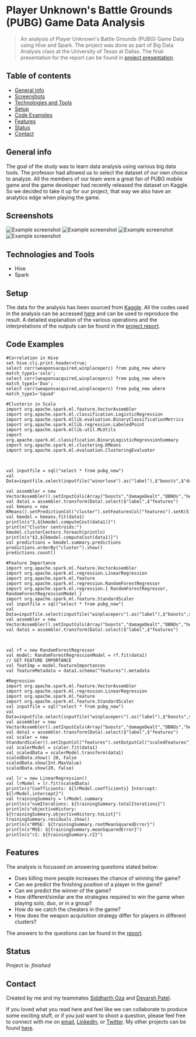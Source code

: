 # Player Unknown's Battle Grounds (PUBG) Game Data Analysis 
> An analysis of Player Unknown's Battle Grounds (PUBG) Game Data using Hive and Spark. The project was done as part of Big Data Analysis class at the University of Texas at Dallas.
The final presentation for the report can be found in [project presentation](https://github.com/harshbg/PUBG/blob/master/Big%20Data%20Project%20-%20Group%207-%20Final.pdf).

## Table of contents
* [General info](#general-info)
* [Screenshots](#screenshots)
* [Technologies and Tools](#technologies-and-tools)
* [Setup](#setup)
* [Code Examples](#code-examples)
* [Features](#features)
* [Status](#status)
* [Contact](#contact)

## General info

The goal of the study was to learn data analysis using various big data tools. The professor had allowed us to select the dataset of our own choice to analyze.
All the members of our team were a great fan of PUBG mobile game and the game developer had recently released the dataset on Kaggle. So we decided to take it up for our project, that way we also have an analytics edge when playing the game. 

## Screenshots
![Example screenshot](./img/Capture.PNG)
![Example screenshot](./img/Capture1.PNG)
![Example screenshot](./img/Capture2.PNG)
![Example screenshot](./img/Capture3.PNG)

## Technologies and Tools
* Hive
* Spark 

## Setup
The data for the analysis has been sourced from [Kaggle](https://www.kaggle.com/c/pubg-finish-placement-prediction). 
All the codes used in the analysis can be accessed [here](https://github.com/harshbg/PUBG/tree/master/Code) and can be used to reproduce the result. 
A detailed explanation of the various operations and the interpretations of the outputs can be found in the [project report](https://github.com/harshbg/PUBG/blob/master/Big%20Data%20Project%20-%20Group%207-%20Final.pdf).

## Code Examples

````
#Correlation in Hive
set hive.cli.print.header=true;
select corr(weaponsacquired,winplaceperc) from pubg_new where match_type1='solo';
select corr(weaponsacquired,winplaceperc) from pubg_new where match_type1='Duo';
select corr(weaponsacquired,winplaceperc) from pubg_new where match_type1='Squad'
````

````
#Clusterin in Scala
import org.apache.spark.ml.feature.VectorAssembler
import org.apache.spark.ml.classification.LogisticRegression
import org.apache.spark.mllib.evaluation.BinaryClassificationMetrics
import org.apache.spark.mllib.regression.LabeledPoint
import org.apache.spark.mllib.util.MLUtils
import org.apache.spark.ml.classification.BinaryLogisticRegressionSummary
import org.apache.spark.ml.clustering.KMeans
import org.apache.spark.ml.evaluation.ClusteringEvaluator



val inputfile = sql("select * from pubg_new")
val Data=inputfile.select(inputfile("winorlose").as("label"),$"boosts",$"damageDealt",$"DBNOs",$"headshotKills",$"heals",$"killPlace",$"killPoints",$"kills",$"killStreaks",$"longestKill",$"maxPlace",$"numGroups",$"revives",$"rideDistance",$"roadKills",$"swimDistance",$"teamKills",$"vehicleDestroys",$"walkDistance",$"weaponsacquired",$"winpoints",$"winorlose",$"winquartiles")

val assembler = new VectorAssembler().setInputCols(Array("boosts","damageDealt","DBNOs","headshotKills","heals","killPlace","killPoints","kills","killStreaks","longestKill","maxPlace","numGroups","revives","rideDistance","roadKills","swimDistance","teamKills","vehicleDestroys","walkDistance","weaponsacquired","winpoints","winorlose","winquartiles")).setOutputCol("features")
val data1 = assembler.transform(Data).select($"label",$"features")
val kmeans = new KMeans().setPredictionCol("cluster").setFeaturesCol("features").setK(5).setInitSteps(40).setMaxIter(99) 
val kmodel = kmeans.fit(data1)
println(s"3,${kmodel.computeCost(data1)}") 
println("Cluster centroids:")
kmodel.clusterCenters.foreach(println)
println(s"$3,${kmodel.computeCost(data1)}")
val predictions = kmodel.summary.predictions
predictions.orderBy("cluster").show()
predictions.count()
````

````
#Feature Importance
import org.apache.spark.ml.feature.VectorAssembler
import org.apache.spark.ml.regression.LinearRegression
import org.apache.spark.ml.feature
import org.apache.spark.ml.regression.RandomForestRegressor
import org.apache.spark.ml.regression.{ RandomForestRegressor, RandomForestRegressionModel }
import org.apache.spark.ml.feature.StandardScaler
val inputfile = sql("select * from pubg_new")
val Data=inputfile.select(inputfile("winplaceperc").as("label"),$"boosts",$"damageDealt",$"DBNOs",$"headshotKills",$"heals",$"killPlace",$"killPoints",$"kills",$"killStreaks",$"longestKill",$"maxPlace",$"numGroups",$"revives",$"rideDistance",$"roadKills",$"swimDistance",$"teamKills",$"vehicleDestroys",$"walkDistance",$"weaponsacquired",$"winpoints")
val assembler = new VectorAssembler().setInputCols(Array("boosts","damageDealt","DBNOs","headshotKills","heals","killPlace","killPoints","kills","killStreaks","longestKill","maxPlace","numGroups","revives","rideDistance","roadKills","swimDistance","teamKills","vehicleDestroys","walkDistance","weaponsacquired","winpoints")).setOutputCol("features")
val data1 = assembler.transform(Data).select($"label",$"features")



val rf = new RandomForestRegressor
val model: RandomForestRegressionModel = rf.fit(data1)
// GET FEATURE IMPORTANCE
val featImp = model.featureImportances
val featureMetadata = data1.schema("features").metadata
````
````
#Regression
import org.apache.spark.ml.feature.VectorAssembler
import org.apache.spark.ml.regression.LinearRegression
import org.apache.spark.ml.feature
import org.apache.spark.ml.feature.StandardScaler
val inputfile = sql("select * from pubg_new")
val Data=inputfile.select(inputfile("winplaceperc").as("label"),$"boosts",$"damageDealt",$"DBNOs",$"headshotKills",$"heals",$"killPlace",$"killPoints",$"kills",$"killStreaks",$"longestKill",$"maxPlace",$"numGroups",$"revives",$"rideDistance",$"roadKills",$"swimDistance",$"teamKills",$"vehicleDestroys",$"walkDistance",$"weaponsacquired",$"winpoints",$"winorlose")
val assembler = new VectorAssembler().setInputCols(Array("boosts","damageDealt","DBNOs","headshotKills","heals","killPlace","killPoints","kills","killStreaks","longestKill","maxPlace","numGroups","revives","rideDistance","roadKills","swimDistance","teamKills","vehicleDestroys","walkDistance","weaponsacquired","winpoints","winorlose")).setOutputCol("features")
val data1 = assembler.transform(Data).select($"label",$"features")
val scaler = new StandardScaler().setInputCol("features").setOutputCol("scaledFeatures").setWithStd(true).setWithMean(false)
val scalerModel = scaler.fit(data1)
val scaledData = scalerModel.transform(data1)
scaledData.show() 20, False
scaledData.show(Int.MaxValue)
scaledData.show(20, false)

val lr = new LinearRegression()
val lrModel = lr.fit(scaledData)
println(s"Coefficients: ${lrModel.coefficients} Intercept: ${lrModel.intercept}")
val trainingSummary = lrModel.summary
println(s"numIterations: ${trainingSummary.totalIterations}")
println(s"objectiveHistory: ${trainingSummary.objectiveHistory.toList}")
trainingSummary.residuals.show()
println(s"RMSE: ${trainingSummary.rootMeanSquaredError}")
println(s"MSE: ${trainingSummary.meanSquaredError}")
println(s"r2: ${trainingSummary.r2}")
````

## Features
The analysis is focussed on answering questions stated below:
  * Does killing more people increases the chance of winning the game?
  * Can we predict the finishing position of a player in the game?
  * Can we predict the winner of the game?
  * How different/similar are the strategies required to win the game when playing solo, duo, or in a group?
  * How do we catch the cheaters in the game?
  * How does the weapon acquisition strategy differ for players in different clusters?

The answers to the questions can be found in the [report](https://github.com/harshbg/PUBG/blob/master/Big%20Data%20Project%20-%20Group%207-%20Final.pdf). 

## Status
Project is: _finished_

## Contact
Created by me and my teammates [Siddharth Oza](https://github.com/siddharthoza) and [Devarsh Patel](https://github.com/Devarsh-UTD).

If you loved what you read here and feel like we can collaborate to produce some exciting stuff, or if you
just want to shoot a question, please feel free to connect with me on <a href="hello@gupta-harsh.com" target="_blank">email</a>, 
<a href="https://www.linkedin.com/in/harshbg/" target="_blank">LinkedIn</a>, 
or <a href="https://twitter.com/harshbg" target="_blank">Twitter</a>. 
My other projects can be found [here](http://www.gupta-harsh.com/projects/).

